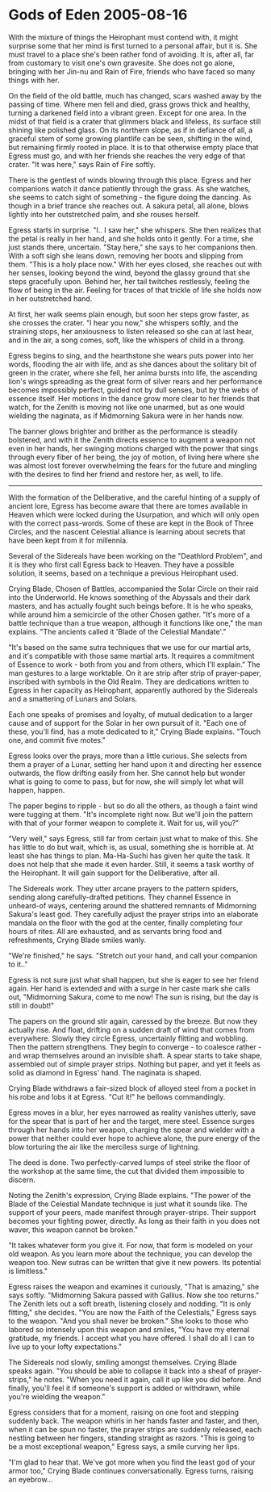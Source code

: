 <!-- TITLE: Gods of Eden 2005-08-16 -->
<!-- SUBTITLE: A game log for Gods of Eden -->

# Gods of Eden 2005-08-16

With the mixture of things the Heirophant must contend with, it might surprise some that her mind is first turned to a personal affair, but it is. She must travel to a place she's been rather fond of avoiding. It is, after all, far from customary to visit one's own gravesite. She does not go alone, bringing with her Jin-nu and Rain of Fire, friends who have faced so many things with her.

On the field of the old battle, much has changed, scars washed away by the passing of time. Where men fell and died, grass grows thick and healthy, turning a darkened field into a vibrant green. Except for one area. In the midst of that field is a crater that glimmers black and lifeless, its surface still shining like polished glass. On its northern slope, as if in defiance of all, a graceful stem of some growing plantlife can be seen, shifting in the wind, but remaining firmly rooted in place. It is to that otherwise empty place that Egress must go, and with her friends she reaches the very edge of that crater. "It was here," says Rain of Fire softly.

There is the gentlest of winds blowing through this place. Egress and her companions watch it dance patiently through the grass. As she watches, she seems to catch sight of something - the figure doing the dancing. As though in a brief trance she reaches out. A sakura petal, all alone, blows lightly into her outstretched palm, and she rouses herself.

Egress starts in surprise. "I.. I saw her," she whispers. She then realizes that the petal is really in her hand, and she holds onto it gently. For a time, she just stands there, uncertain. "Stay here," she says to her companions then. With a soft sigh she leans down, removing her boots and slipping from them. "This is a holy place now." With her eyes closed, she reaches out with her senses, looking beyond the wind, beyond the glassy ground that she steps gracefully upon. Behind her, her tail twitches restlessly, feeling the flow of being in the air. Feeling for traces of that trickle of life she holds now in her outstretched hand.

At first, her walk seems plain enough, but soon her steps grow faster, as she crosses the crater. "I hear you now," she whispers softly, and the straining stops, her anxiousness to listen released so she can at last hear, and in the air, a song comes, soft, like the whispers of child in a throng.

Egress begins to sing, and the hearthstone she wears puts power into her words, flooding the air with life, and as she dances about the solitary bit of green in the crater, where she fell, her anima bursts into life, the ascending lion's wings spreading as the great form of silver rears and her performance becomes impossibly perfect, guided not by dull senses, but by the webs of essence itself. Her motions in the dance grow more clear to her friends that watch, for the Zenith is moving not like one unarmed, but as one would wielding the naginata, as if Midmorning Sakura were in her hands now.

The banner glows brighter and brither as the performance is steadily bolstered, and with it the Zenith directs essence to augment a weapon not even in her hands, her swinging motions charged with the power that sings through every fiber of her being, the joy of motion, of living here where she was almost lost forever overwhelming the fears for the future and mingling with the desires to find her friend and restore her, as well, to life.

---

With the formation of the Deliberative, and the careful hinting of a supply of ancient lore, Egress has become aware that there are tomes available in Heaven which were locked during the Usurpation, and which will only open with the correct pass-words. Some of these are kept in the Book of Three Circles, and the nascent Celestial alliance is learning about secrets that have been kept from it for millennia.

Several of the Sidereals have been working on the "Deathlord Problem", and it is they who first call Egress back to Heaven. They have a possible solution, it seems, based on a technique a previous Heirophant used.

Crying Blade, Chosen of Battles, accompanied the Solar Circle on their raid into the Underworld. He knows something of the Abyssals and their dark masters, and has actually fought such beings before. It is he who speaks, while around him a semicircle of the other Chosen gather. "It's more of a battle technique than a true weapon, although it functions like one," the man explains. "The ancients called it 'Blade of the Celestial Mandate'."

"It's based on the same sutra techniques that we use for our martial arts, and it's compatible with those same martial arts. It requires a commitment of Essence to work - both from you and from others, which I'll explain." The man gestures to a large worktable. On it are strip after strip of prayer-paper, inscribed with symbols in the Old Realm. They are dedications written to Egress in her capacity as Heirophant, apparently authored by the Sidereals and a smattering of Lunars and Solars.

Each one speaks of promises and loyalty, of mutual dedication to a larger cause and of support for the Solar in her own pursuit of it. "Each one of these, you'll find, has a mote dedicated to it," Crying Blade explains. "Touch one, and commit five motes."

Egress looks over the prays, more than a little curious. She selects from them a prayer of a Lunar, setting her hand upon it and directing her essence outwards, the flow drifting easily from her. She cannot help but wonder what is going to come to pass, but for now, she will simply let what will happen, happen.

The paper begins to ripple - but so do all the others, as though a faint wind were tugging at them. "It's incomplete right now. But we'll join the pattern with that of your former weapon to complete it. Wait for us, will you?"

"Very well," says Egress, still far from certain just what to make of this. She has little to do but wait, which is, as usual, something she is horrible at. At least she has things to plan. Ma-Ha-Suchi has given her quite the task. It does not help that she made it even harder. Still, it seems a task worthy of the Heirophant. It will gain support for the Deliberative, after all.

The Sidereals work. They utter arcane prayers to the pattern spiders, sending along carefully-drafted petitions. They channel Essence in unheard-of ways, centering around the shattered remnants of Midmorning Sakura's least god. They carefully adjust the prayer strips into an elaborate mandala on the floor with the god at the center, finally completing four hours of rites. All are exhausted, and as servants bring food and refreshments, Crying Blade smiles wanly.

"We're finished," he says. "Stretch out your hand, and call your companion to it.."

Egress is not sure just what shall happen, but she is eager to see her friend again. Her hand is extended and with a surge in her caste mark she calls out, "Midmorning Sakura, come to me now! The sun is rising, but the day is still in doubt!"

The papers on the ground stir again, caressed by the breeze. But now they actually rise. And float, drifting on a sudden draft of wind that comes from everywhere. Slowly they circle Egress, uncertainly flitting and wobbling. Then the pattern strengthens. They begin to converge - to coalesce rather - and wrap themselves around an invisible shaft. A spear starts to take shape, assembled out of simple prayer strips. Nothing but paper, and yet it feels as solid as diamond in Egress' hand. The naginata is shaped.

Crying Blade withdraws a fair-sized block of alloyed steel from a pocket in his robe and lobs it at Egress. "Cut it!" he bellows commandingly.

Egress moves in a blur, her eyes narrowed as reality vanishes utterly, save for the spear that is part of her and the target, mere steel. Essence surges through her hands into her weapon, charging the spear and wielder with a power that neither could ever hope to achieve alone, the pure energy of the blow torturing the air like the merciless surge of lightning.

The deed is done. Two perfectly-carved lumps of steel strike the floor of the workshop at the same time, the cut that divided them impossible to discern.

Noting the Zenith's expression, Crying Blade explains. "The power of the Blade of the Celestial Mandate technique is just what it sounds like. The support of your peers, made manifest through prayer-strips. Their support becomes your fighting power, directly. As long as their faith in you does not waver, this weapon cannot be broken."

"It takes whatever form you give it. For now, that form is modeled on your old weapon. As you learn more about the technique, you can develop the weapon too. New sutras can be written that give it new powers. Its potential is limitless."

Egress raises the weapon and examines it curiously, "That is amazing," she says softly. "Midmorning Sakura passed with Gallius. Now she too returns." The Zenith lets out a soft breath, listening closely and nodding. "It is only fitting," she decides. "You are now the Faith of the Celestials," Egress says to the weapon. "And you shall never be broken." She looks to those who labored so intensely upon this weapon and smiles, "You have my eternal gratitude, my friends. I accept what you have offered. I shall do all I can to live up to your lofty expectations."

The Sidereals nod slowly, smiling amongst themselves. Crying Blade speaks again. "You should be able to collapse it back into a sheaf of prayer-strips," he notes. "When you need it again, call it up like you did before. And finally, you'll feel it if someone's support is added or withdrawn, while you're wielding the weapon."

Egress considers that for a moment, raising on one foot and stepping suddenly back. The weapon whirls in her hands faster and faster, and then, when it can be spun no faster, the prayer strips are suddenly released, each nestling between her fingers, standing straight as razors. "This is going to be a most exceptional weapon," Egress says, a smile curving her lips.

"I'm glad to hear that. We've got more when you find the least god of your armor too," Crying Blade continues conversationally. Egress turns, raising an eyebrow...